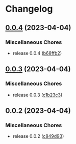 # Changelog

## [0.0.4](https://github.com/gentrace/gentrace-browser/compare/v0.0.3...v0.0.4) (2023-04-04)


### Miscellaneous Chores

* release 0.0.4 ([b68ffb2](https://github.com/gentrace/gentrace-browser/commit/b68ffb2c45ff1d502d038073d3186fcb7edc7d8c))

## [0.0.3](https://github.com/gentrace/gentrace-browser/compare/v0.0.2...v0.0.3) (2023-04-04)


### Miscellaneous Chores

* release 0.0.3 ([c1b23c3](https://github.com/gentrace/gentrace-browser/commit/c1b23c3735abc0e72de30d4d17a52dbffff96972))

## 0.0.2 (2023-04-04)


### Miscellaneous Chores

* release 0.0.2 ([c849d93](https://github.com/gentrace/gentrace-browser/commit/c849d937c45b2c9fe974641a32d36cdc3880f7ad))
